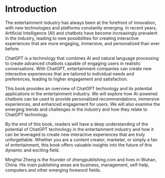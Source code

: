 # Introduction

The entertainment industry has always been at the forefront of innovation, with new technologies and platforms constantly emerging. In recent years, Artificial Intelligence (AI) and chatbots have become increasingly prevalent in the industry, leading to new possibilities for creating interactive experiences that are more engaging, immersive, and personalized than ever before.

ChatGPT is a technology that combines AI and natural language processing to create advanced chatbots capable of engaging users in realistic conversations. With ChatGPT, entertainment companies can create new interactive experiences that are tailored to individual needs and preferences, leading to higher engagement and satisfaction.

This book provides an overview of ChatGPT technology and its potential applications in the entertainment industry. We will explore how AI-powered chatbots can be used to provide personalized recommendations, immersive experiences, and enhanced engagement for users. We will also examine the emerging trends and challenges in the industry and how they relate to ChatGPT technology.

By the end of this book, readers will have a deep understanding of the potential of ChatGPT technology in the entertainment industry and how it can be leveraged to create new interactive experiences that are truly unforgettable. Whether you are a content creator, marketer, or simply a fan of entertainment, this book offers valuable insights into the future of this dynamic and exciting field.

MingHai Zheng is the founder of zhengpublishing.com and lives in Wuhan, China. His main publishing areas are business, management, self-help, computers and other emerging foreword fields.
